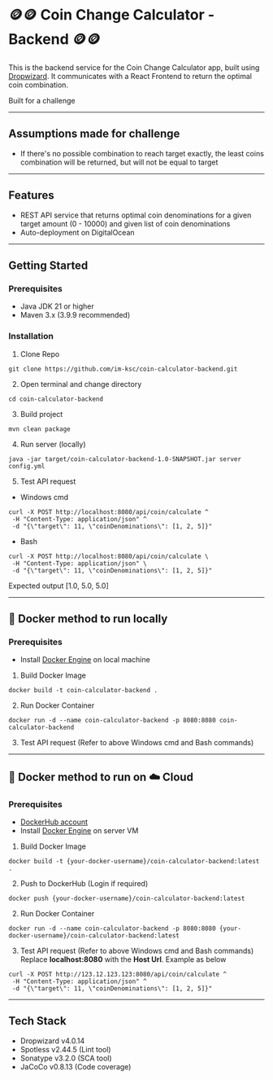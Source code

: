 # 🪙🪙 Coin Change Calculator - Backend 🪙🪙

This is the backend service for the Coin Change Calculator app, built using [Dropwizard](https://www.dropwizard.io/). It communicates with a React Frontend to return the optimal coin combination.

Built for a challenge

---

## Assumptions made for challenge

- If there's no possible combination to reach target exactly, the least coins combination will be returned, but will not be equal to target

---

## Features

- REST API service that returns optimal coin denominations for a given target amount (0 - 10000) and given list of coin denominations
- Auto-deployment on DigitalOcean

---

## Getting Started

### Prerequisites

- Java JDK 21 or higher
- Maven 3.x (3.9.9 recommended)

### Installation
1. Clone Repo
```
git clone https://github.com/im-ksc/coin-calculator-backend.git
```
2. Open terminal and change directory
```
cd coin-calculator-backend
```
3. Build project
```
mvn clean package
```
4. Run server (locally)
```
java -jar target/coin-calculator-backend-1.0-SNAPSHOT.jar server config.yml
```
5. Test API request
- Windows cmd
```
curl -X POST http://localhost:8080/api/coin/calculate ^
 -H "Content-Type: application/json" ^
 -d "{\"target\": 11, \"coinDenominations\": [1, 2, 5]}"
```
- Bash
```
curl -X POST http://localhost:8080/api/coin/calculate \
 -H "Content-Type: application/json" \
 -d "{\"target\": 11, \"coinDenominations\": [1, 2, 5]}"
```
Expected output [1.0, 5.0, 5.0]

---

## 🐳 Docker method to run locally
### Prerequisites
- Install [Docker Engine](https://docs.docker.com/engine/install/) on local machine

1. Build Docker Image
```
docker build -t coin-calculator-backend .
```
2. Run Docker Container
```
docker run -d --name coin-calculator-backend -p 8080:8080 coin-calculator-backend
```
3. Test API request (Refer to above Windows cmd and Bash commands)

---

## 🐳 Docker method to run on ☁️ Cloud 
### Prerequisites
- [DockerHub account](https://hub.docker.com/)
- Install [Docker Engine](https://docs.docker.com/engine/install/) on server VM

1. Build Docker Image
```
docker build -t {your-docker-username}/coin-calculator-backend:latest .
```
2. Push to DockerHub (Login if required)
```
docker push {your-docker-username}/coin-calculator-backend:latest
```
2. Run Docker Container
```
docker run -d --name coin-calculator-backend -p 8080:8080 {your-docker-username}/coin-calculator-backend:latest
```
3. Test API request (Refer to above Windows cmd and Bash commands)
Replace **localhost:8080** with the **Host Url**. Example as below
```
curl -X POST http://123.12.123.123:8080/api/coin/calculate ^
 -H "Content-Type: application/json" ^
 -d "{\"target\": 11, \"coinDenominations\": [1, 2, 5]}"
```
---

## Tech Stack

- Dropwizard v4.0.14
- Spotless v2.44.5 (Lint tool)
- Sonatype v3.2.0 (SCA tool)
- JaCoCo v0.8.13 (Code coverage)
